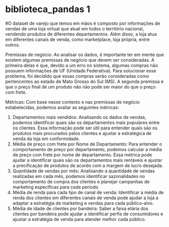 # biblioteca_pandas 1

#O dataset de varejo que temos em mãos é composto por informações de vendas de uma loja virtual que atual em todos o território nacional, vendendo produtos de diferentes departamentos. Além disso, a loja atua em diferentes canais de venda, como marketplace, loja própria, entre outros.

Premissas de negócio:
Ao analisar os dados, é importante ter em mente que existem algumas premissas de negócio que devem ser consideradas. A primeira delas é que, devido a um erro no sistema, algumas compras não possuem informações de UF (Unidade Federativa). Para solucionar esse problema, foi decidido que essas compras serão consideradas como pertencentes ao estado de Mato Grosso do Sul (MS). A segunda premissa é que o preço final de um produto não não pode ser maior do que o preço com frete.

Métricas:
Com base nesse contexto e nas premissas de negócio estabelecidas, podemos avaliar as seguintes métricas:

1. Departamentos mais vendidos: Analisando os dados de vendas, podemos identificar quais são os departamentos mais populares entre os clientes. Essa informação pode ser útil para entender quais são os produtos mais procurados pelos clientes e ajustar a estratégica de venda da loja em conformidade.
2. Média de preço com frete por Nome de Departamento: Para entender o comportamento de preço por departamento, podemos calcular a média de preço com frete por nome de departamento. Essa métrica pode ajudar a identificar quais são os departamentos mais rentáveis e ajustar a precificação de produtos de acordo com a margem de lucro desejada.
3. Quantidade de vendas por mês: Analisando a quantidade de vendas realizadas em cada mês, podemos identificar sazonalidades no comportamento de compra dos clientes e planejar campanhas de marketing específicas para cada período.
4. Média de renda para cada tipo de canal de venda: Identificar a média de renda dos clientes em diferentes canais de venda pode ajudar a loja a adaptar a estratégia de marketing e vendas para cada público-alvo.
5. Média de idade de clientes por bandeira: Saber a faixa etária dos clientes por bandeira pode ajudar a identificar perfis de consumidores e ajustar a estratégia de venda para atender melhor cada público.
